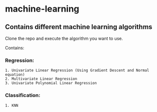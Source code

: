 # machine-learning
## Contains different machine learning algorithms

Clone the repo and execute the algorithm you want to use.

Contains:
  ### Regression:
    1. Univariate Linear Regression (Using Gradient Descent and Normal equation)
    2. Multivariate Linear Regression
    3. Univariate Polynomial Linear Regression
 
  ### Classification:
    1. KNN
